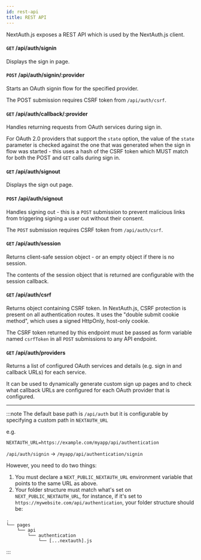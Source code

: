 ```yaml
---
id: rest-api
title: REST API
---
```


NextAuth.js exposes a REST API which is used by the NextAuth.js client.

#### `GET` /api/auth/signin

Displays the sign in page.

#### `POST` /api/auth/signin/:provider

Starts an OAuth signin flow for the specified provider.

The POST submission requires CSRF token from `/api/auth/csrf`.

#### `GET` /api/auth/callback/:provider

Handles returning requests from OAuth services during sign in.

For OAuth 2.0 providers that support the `state` option, the value of the `state` parameter is checked against the one that was generated when the sign in flow was started - this uses a hash of the CSRF token which MUST match for both the POST and `GET` calls during sign in.

#### `GET` /api/auth/signout

Displays the sign out page.

#### `POST` /api/auth/signout

Handles signing out - this is a `POST` submission to prevent malicious links from triggering signing a user out without their consent.

The `POST` submission requires CSRF token from `/api/auth/csrf`.

#### `GET` /api/auth/session

Returns client-safe session object - or an empty object if there is no session.

The contents of the session object that is returned are configurable with the session callback.

#### `GET` /api/auth/csrf

Returns object containing CSRF token. In NextAuth.js, CSRF protection is present on all authentication routes. It uses the "double submit cookie method", which uses a signed HttpOnly, host-only cookie.

The CSRF token returned by this endpoint must be passed as form variable named `csrfToken` in all `POST` submissions to any API endpoint.

#### `GET` /api/auth/providers

Returns a list of configured OAuth services and details (e.g. sign in and callback URLs) for each service.

It can be used to dynamically generate custom sign up pages and to check what callback URLs are configured for each OAuth provider that is configured.

---

:::note
The default base path is `/api/auth` but it is configurable by specifying a custom path in `NEXTAUTH_URL`

e.g. 

 `NEXTAUTH_URL=https://example.com/myapp/api/authentication`

`/api/auth/signin` -> `/myapp/api/authentication/signin`

However, you need to do two things:
1. You must declare a `NEXT_PUBLIC_NEXTAUTH_URL` environment variable that points to the same URL as above.
2. Your folder structure must match what's set on `NEXT_PUBLIC_NEXTAUTH_URL`, for instance, if it's set to `https://mywebsite.com/api/authentication`, your folder structure should be:

```
.
└── pages
    └── api
        └── authentication
            └── [...nextauth].js

```
:::
